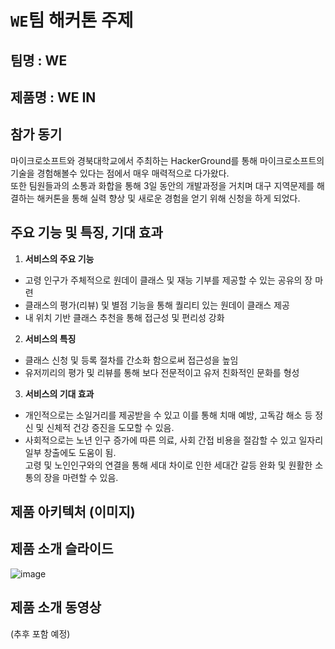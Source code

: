 # `WE`팀 해커톤 주제

## 팀명 : **WE** 

## 제품명 : **WE IN** 

## 참가 동기
마이크로소프트와 경북대학교에서 주최하는 HackerGround를 통해 마이크로소프트의 기술을 경험해볼수 있다는 점에서 매우 매력적으로 다가왔다.<br> 
또한 팀원들과의 소통과 화합을 통해 3일 동안의 개발과정을 거치며 대구 지역문제를 해결하는 해커톤을 통해 실력 향상 및 새로운 경험을 얻기 위해 신청을 하게 되었다.

## 주요 기능 및 특징, 기대 효과

1. **서비스의 주요 기능** 
 - 고령 인구가 주체적으로 원데이 클래스 및 재능 기부를 제공할 수 있는 공유의 장 마련
 - 클래스의 평가(리뷰) 및 별점 기능을 통해 퀄리티 있는 원데이 클래스 제공
 - 내 위치 기반 클래스 추천을 통해 접근성 및 편리성 강화


2. **서비스의 특징** 
- 클래스 신청 및 등록 절차를 간소화 함으로써 접근성을 높임
- 유저끼리의 평가 및 리뷰를 통해 보다 전문적이고 유저 친화적인 문화를 형성

3. **서비스의 기대 효과** 
- 개인적으로는 소일거리를 제공받을 수 있고 이를 통해 치매 예방, 고독감 해소 등 정신 및 신체적 건강 증진을 도모할 수 있음.
- 사회적으로는 노년 인구 증가에 따른 의료, 사회 간접 비용을 절감할 수 있고 일자리 일부 창출에도 도움이 됨. <br> 고령 및 노인인구와의 연결을 통해 세대 차이로 인한 세대간 갈등 완화 및 원활한 소통의 장을 마련할 수 있음.

## 제품 아키텍처 (이미지)


## 제품 소개 슬라이드
![image](https://github.com/hwiiy/WE/assets/87405971/95fb76da-74e1-4e29-bc15-48d0d3a69f84)


## 제품 소개 동영상
(추후 포함 예정)
